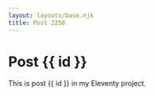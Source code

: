 ```yaml
---
layout: layouts/base.njk
title: Post 2250
---
```


# Post {{ id }}

This is post {{ id }} in my Eleventy project.
